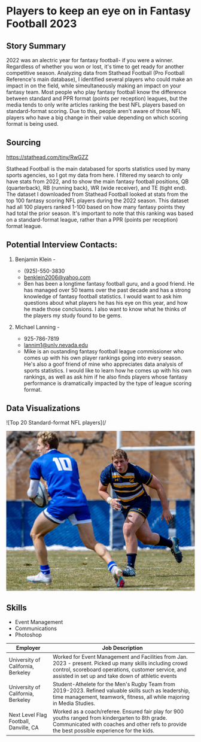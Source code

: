 
# Players to keep an eye on in Fantasy Football 2023
## Story Summary
2022 was an alectric year for fantasy football- if you were a winner. Regardless of whether you won or lost, it's time to get ready for another competitive season. Analyzing data from Stathead Football (Pro Football Reference's main database), I identified several players who could make an impact in on the field, while simeultaneously making an impact on your fantasy team. Most people who play fantasy football know the difference between standard and PPR format (points per reception) leagues, but the media tends to only write articles ranking the best NFL players based on standard-format scoring. Due to this, people aren't aware of those NFL players who have a big change in their value depending on which scoring format is being used.

## Sourcing
https://stathead.com/tiny/RwGZZ

Stathead Football is the main databased for sports statistics used by many sports agencies, so I got my data from here. I filtered my search to only have stats from 2022, and to show the main fantasy football positions, QB (quarterback), RB (running back), WR (wide receiver), and TE (tight end). The dataset I downloaded from Stathead Football looked at stats from the top 100 fantasy scoring NFL players during the 2022 season. This dataset had all 100 players ranked 1-100 based on how many fantasy points they had total the prior season. It's important to note that this ranking was based on a standard-format league, rather than a PPR (points per reception) format league. 

## Potential Interview Contacts:

1. Benjamin Klein -
   * (925)-550-3830
   * benklein2006@yahoo.com
   * Ben has been a longtime fantasy football guru, and a good friend. He has managed over 50 teams over the past decade and has a strong knowledge of fantasy football statistics. I would want to ask him questions about what players he has his eye on this year, and how he made those conclusions. I also want to know what he thinks of the players my study found to be gems.

2. Michael Lanning -
   * 925-786-7819
   * lannim1@unlv.nevada.edu
   * Mike is an oustanding fantasy football league commissioner who comes up with his own player rankings going into every season. He's also a goof friend of mine who appreciates data analysis of sports statistics. I would like to learn how he comes up with his own rankings, as well as ask him if he also finds players whose fantasy performance is dramatically impacted by the type of league scoring format.
     
## Data Visualizations

![Top 20 Standard-format NFL players](/

![3/31/2023 vs BYU Rugby](/NickRugbyBYU.JPG)


## Skills
* Event Management
* Communications
* Photoshop

| **Employer**                           	| **Job Description**                                                                                                                                                                                                  	|
|----------------------------------------	|----------------------------------------------------------------------------------------------------------------------------------------------------------------------------------------------------------------------	|
| University of California, Berkeley     	| Worked for Event Management and Facilities from Jan. 2023 - present. Picked up many skills including crowd control, scoreboard operations, customer service, and assisted in set up and take down of athletic events 	|
| University of California, Berkeley     	| Student-Athelete for the Men's Rugby Team from 2019-2023. Refined valuable skills such as leadership, time management, teamwork, fitness, all while majoring in Media Studies.                                       	|
| Next Level Flag Football, Danville, CA 	| Worked as a coach/referee. Ensured fair play for 900 youths ranged from kindergarten to 8th grade. Communicated with coaches and other refs to provide the best possible experience for the kids.                    	|
